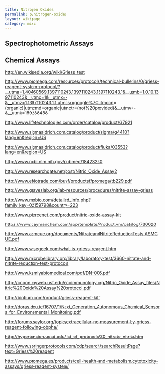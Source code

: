 ```yaml
---
title: Nitrogen Oxides
permalink: p/nitrogen-oxides
layout: wikipage
category: misc
---
```


Spectrophotometric Assays
-------------------------

Chemical Assays
---------------

<http://en.wikipedia.org/wiki/Griess_test>

<http://www.promega.com/resources/protocols/technical-bulletins/0/griess-reagent-system-protocol/?__utma=1.40460569.1397110243.1397110243.1397110243.1&__utmb=1.0.10.1397110243&__utmc=1&__utmx=-&__utmz=1.1397110243.1.1.utmcsr=google%7Cutmccn>=(organic)|utmcmd=organic|utmctr=(not%20provided)&__utmv=-&__utmk=159238458

<http://www.lifetechnologies.com/order/catalog/product/G7921>

<http://www.sigmaaldrich.com/catalog/product/sigma/g4410?lang=en&region=US>

<http://www.sigmaaldrich.com/catalog/product/fluka/03553?lang=en&region=US>

<http://www.ncbi.nlm.nih.gov/pubmed/18423230>

<http://www.researchgate.net/post/Nitric_Oxide_Assay2>

<http://www.ebiotrade.com/buyf/productsf/promega/tb229.pdf>

<http://www.graveslab.org/lab-resources/procedures/nitrite-assay-griess>

<http://www.mpbio.com/detailed_info.php?family_key=02159798&country=223>

<http://www.piercenet.com/product/nitric-oxide-assay-kit>

<https://www.caymanchem.com/app/template/Product.vm/catalog/780020>

<http://www.asmcue.org/documents/NitrateandNitriteReductionTests.ASMCUE.pdf>

<http://www.wisegeek.com/what-is-griess-reagent.htm>

<http://www.microbelibrary.org/library/laboratory-test/3660-nitrate-and-nitrite-reduction-test-protocols>

<http://www.kamiyabiomedical.com/pdf/DN-006.pdf>

<http://ccoon.myweb.usf.edu/ecoimmunology.org/Nitric_Oxide_Assay_files/Nitric%20Oxide%20Assay%20protocol.pdf>

<http://biotium.com/product/griess-reagent-kit/>

<http://doras.dcu.ie/16707/1/Next_Generation_Autonomous_Chemical_Sensors_for_Environemental_Monitoring.pdf>

<http://forums.saylor.org/topic/extracellular-no-measurement-by-griess-reagent-following-obpha/>

<http://hypertension.ucsd.edu/list_of_protocols/30_nitrate_nitrite.htm>

<http://www.springerprotocols.com/cdp/search/searchResultPage?text=Griess%20reagent>

<http://www.promega.es/products/cell-health-and-metabolism/cytotoxicity-assays/griess-reagent-system/>

